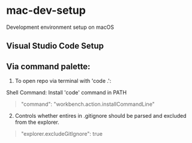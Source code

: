 # mac-dev-setup
Development environment setup on macOS


## Visual Studio Code Setup

Via command palette:
---
1. To open repo via terminal with 'code .':
   
Shell Command: Install 'code' command in PATH
>  "command": "workbench.action.installCommandLine"

2. Controls whether entires in .gitignore should be parsed and excluded from the explorer.
> "explorer.excludeGitIgnore": true

